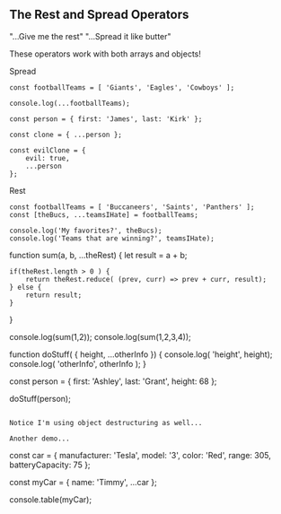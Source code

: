 ## The Rest and Spread Operators

"...Give me the rest"
"...Spread it like butter"

These operators work with both arrays and objects!

Spread
```
const footballTeams = [ 'Giants', 'Eagles', 'Cowboys' ];

console.log(...footballTeams);

const person = { first: 'James', last: 'Kirk' };

const clone = { ...person };

const evilClone = {
    evil: true,
    ...person
};
```

Rest
```
const footballTeams = [ 'Buccaneers', 'Saints', 'Panthers' ];
const [theBucs, ...teamsIHate] = footballTeams;

console.log('My favorites?', theBucs);
console.log('Teams that are winning?', teamsIHate);
```

function sum(a, b, ...theRest) {
    let result = a + b;

    if(theRest.length > 0 ) {
        return theRest.reduce( (prev, curr) => prev + curr, result);
    } else {
        return result;
    }
}

console.log(sum(1,2));
console.log(sum(1,2,3,4));

function doStuff( { height, ...otherInfo }) {
    console.log( 'height', height);
    console.log( 'otherInfo', otherInfo );
}

const person = { first: 'Ashley', last: 'Grant', height: 68 };

doStuff(person);
```

Notice I'm using object destructuring as well...

Another demo...

```
const car = {
  manufacturer: 'Tesla',
  model: '3',
  color: 'Red',
  range: 305,
  batteryCapacity: 75
};

const myCar = {
  name: 'Timmy',
  ...car
};

console.table(myCar);
```
